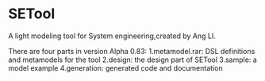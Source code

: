 # SETool
A light modeling tool for System engineering,created by Ang LI.

There are four parts in version Alpha 0.83:
1.metamodel.rar: DSL definitions and metamodels for the tool 
2.design: the design part of SETool
3.sample: a model example
4.generation: generated code and documentation
